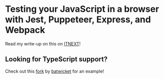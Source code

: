 # Testing your JavaScript in a browser with Jest, Puppeteer, Express, and Webpack

Read my write-up on this on [ITNEXT](https://itnext.io/testing-your-javascript-in-a-browser-with-jest-puppeteer-express-and-webpack-c998a37ef887)!

## Looking for TypeScript support?

Check out this [fork](https://github.com/batwicket/example-jest-puppeteer-express-webpack) by [batwicket](https://github.com/batwicket) for an example!
